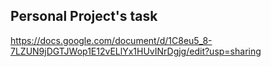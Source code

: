 ## Personal Project's task
https://docs.google.com/document/d/1C8eu5_8-7LZUN9jDGTJWop1E12vELlYx1HUvINrDgjg/edit?usp=sharing

